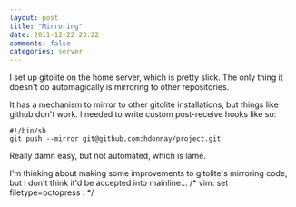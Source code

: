 ```yaml
---
layout: post
title: "Mirroring"
date: 2011-12-22 23:22
comments: false
categories: server
---
```

I set up gitolite on the home server, which is pretty slick. The only
thing it doesn't do automagically is mirroring to other repositories.

It has a mechanism to mirror to other gitolite installations, but
things like github don't work. I needed to write custom post-receive
hooks like so:

    #!/bin/sh
    git push --mirror git@github.com:hdonnay/project.git

Really damn easy, but not automated, which is lame.

I'm thinking about making some improvements to gitolite's mirroring
code, but I don't think it'd be accepted into mainline...
/* vim: set filetype=octopress : */
